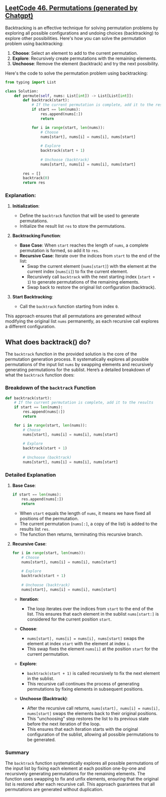 
## [LeetCode 46. Permutations (generated by Chatgpt)](https://leetcode.com/problems/permutations/description/)

Backtracking is an effective technique for solving permutation problems by exploring all possible configurations and undoing choices (backtracking) to explore other possibilities. Here's how you can solve the permutation problem using backtracking:

1. **Choose**: Select an element to add to the current permutation.
2. **Explore**: Recursively create permutations with the remaining elements.
3. **Unchoose**: Remove the element (backtrack) and try the next possibility.

Here's the code to solve the permutation problem using backtracking:

```python
from typing import List

class Solution:
    def permute(self, nums: List[int]) -> List[List[int]]:
        def backtrack(start):
            # If the current permutation is complete, add it to the results
            if start == len(nums):
                res.append(nums[:])
                return

            for i in range(start, len(nums)):
                # Choose
                nums[start], nums[i] = nums[i], nums[start]
                
                # Explore
                backtrack(start + 1)
                
                # Unchoose (backtrack)
                nums[start], nums[i] = nums[i], nums[start]
        
        res = []
        backtrack(0)
        return res
```

### Explanation:

1. **Initialization**:
   - Define the `backtrack` function that will be used to generate permutations.
   - Initialize the result list `res` to store the permutations.

2. **Backtracking Function**:
   - **Base Case**: When `start` reaches the length of `nums`, a complete permutation is formed, so add it to `res`.
   - **Recursive Case**: Iterate over the indices from `start` to the end of the list:
     - Swap the current element (`nums[start]`) with the element at the current index (`nums[i]`) to fix the current element.
     - Recursively call `backtrack` with the next starting index (`start + 1`) to generate permutations of the remaining elements.
     - Swap back to restore the original list configuration (backtrack).

3. **Start Backtracking**:
   - Call the `backtrack` function starting from index `0`.

This approach ensures that all permutations are generated without modifying the original list `nums` permanently, as each recursive call explores a different configuration.






## What does backtrack() do?

The `backtrack` function in the provided solution is the core of the permutation generation process. It systematically explores all possible permutations of the input list `nums` by swapping elements and recursively generating permutations for the sublist. Here’s a detailed breakdown of what the `backtrack` function does:

### Breakdown of the `backtrack` Function

```python
def backtrack(start):
    # If the current permutation is complete, add it to the results
    if start == len(nums):
        res.append(nums[:])
        return

    for i in range(start, len(nums)):
        # Choose
        nums[start], nums[i] = nums[i], nums[start]
        
        # Explore
        backtrack(start + 1)
        
        # Unchoose (backtrack)
        nums[start], nums[i] = nums[i], nums[start]
```

### Detailed Explanation

1. **Base Case**:
   ```python
   if start == len(nums):
       res.append(nums[:])
       return
   ```
   - When `start` equals the length of `nums`, it means we have fixed all positions of the permutation.
   - The current permutation (`nums[:]`, a copy of the list) is added to the results list `res`.
   - The function then returns, terminating this recursive branch.

2. **Recursive Case**:
   ```python
   for i in range(start, len(nums)):
       # Choose
       nums[start], nums[i] = nums[i], nums[start]
       
       # Explore
       backtrack(start + 1)
       
       # Unchoose (backtrack)
       nums[start], nums[i] = nums[i], nums[start]
   ```
   - **Iteration**:
     - The loop iterates over the indices from `start` to the end of the list. This ensures that each element in the sublist `nums[start:]` is considered for the current position `start`.

   - **Choose**:
     - `nums[start], nums[i] = nums[i], nums[start]` swaps the element at index `start` with the element at index `i`.
     - This swap fixes the element `nums[i]` at the position `start` for the current permutation.

   - **Explore**:
     - `backtrack(start + 1)` is called recursively to fix the next element in the sublist.
     - This recursive call continues the process of generating permutations by fixing elements in subsequent positions.

   - **Unchoose (Backtrack)**:
     - After the recursive call returns, `nums[start], nums[i] = nums[i], nums[start]` swaps the elements back to their original positions.
     - This "unchoosing" step restores the list to its previous state before the next iteration of the loop.
     - This ensures that each iteration starts with the original configuration of the sublist, allowing all possible permutations to be generated.

### Summary
The `backtrack` function systematically explores all possible permutations of the input list by fixing each element at each position one-by-one and recursively generating permutations for the remaining elements. The function uses swapping to fix and unfix elements, ensuring that the original list is restored after each recursive call. This approach guarantees that all permutations are generated without duplication.
